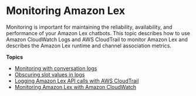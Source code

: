 # Monitoring Amazon Lex<a name="monitoring-overview"></a>

Monitoring is important for maintaining the reliability, availability, and performance of your Amazon Lex chatbots\. This topic describes how to use Amazon CloudWatch Logs and AWS CloudTrail to monitor Amazon Lex and describes the Amazon Lex runtime and channel association metrics\.

**Topics**
+ [Monitoring with conversation logs](monitoring-logs.md)
+ [Obscuring slot values in logs](monitoring-obfuscate.md)
+ [Logging Amazon Lex API calls with AWS CloudTrail](logging-using-cloudtrail.md)
+ [Monitoring Amazon Lex with Amazon CloudWatch](monitoring-cloudwatch.md)